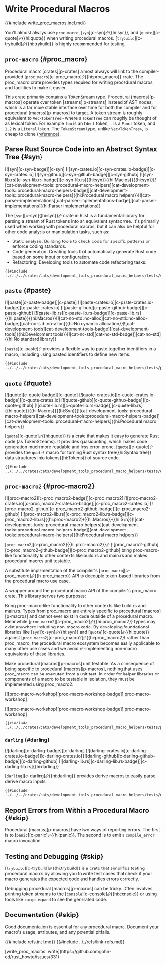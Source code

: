 # Write Procedural Macros

{{#include write_proc_macros.incl.md}}

You'll almost always use `proc-macro`, [`syn`][c-syn]⮳{{hi:syn}}, and [`quote`][c-quote]⮳{{hi:quote}} when writing procedural macros. [`trybuild`][c-trybuild]⮳{{hi:trybuild}} is highly recommended for testing.

## `proc-macro` {#proc_macro}

Procedural macro [crates][p-crates] almost always will link to the compiler-provided [`proc_macro`][c-proc_macro]⮳{{hi:proc_macro}} crate. The proc_macro crate provides types required for writing procedural macros and facilities to make it easier.

This crate primarily contains a TokenStream type. Procedural [macros][p-macros] operate over token [streams][p-streams] instead of AST nodes, which is a far more stable interface over time for both the compiler and for procedural [macros][p-macros] to target. A token stream is roughly equivalent to `Vec<TokenTree>` where a `TokenTree` can roughly be thought of as lexical token. For example `foo` is an `Ident` token, `.` is a `Punct` token, and `1.2` is a `Literal` token. The `TokenStream` type, unlike `Vec<TokenTree>`, is cheap to clone [(reference)][(reference)].

## Parse Rust Source Code into an Abstract Syntax Tree {#syn}

[![syn][c-syn-badge]][c-syn] [![syn-crates.io][c-syn-crates.io-badge]][c-syn-crates.io] [![syn-github][c-syn-github-badge]][c-syn-github] [![syn-lib.rs][c-syn-lib.rs-badge]][c-syn-lib.rs]{{hi:syn}}{{hi:Macros}}{{hi:syn}}[![cat-development-tools::procedural-macro-helpers][cat-development-tools::procedural-macro-helpers-badge]][cat-development-tools::procedural-macro-helpers]{{hi:Procedural macro helpers}}[![cat-parser-implementations][cat-parser-implementations-badge]][cat-parser-implementations]{{hi:Parser implementations}}

The [`syn`][c-syn]{{hi:syn}}⮳ crate in Rust is a fundamental library for parsing a stream of Rust tokens into an equivalent syntax tree. It's primarily used when working with procedural macros, but it can also be helpful for other code analysis or manipulation tasks, such as:

- Static analysis: Building tools to check code for specific patterns or enforce coding standards.
- Code generation: Creating tools that automatically generate Rust code based on some input or configuration.
- Refactoring: Developing tools to automate code refactoring tasks.

```rust,editable
{{#include ../../../crates/cats/development_tools_procedural_macro_helpers/tests/syn.rs:example}}
```

## `paste` {#paste}

[![paste][c-paste-badge]][c-paste] [![paste-crates.io][c-paste-crates.io-badge]][c-paste-crates.io] [![paste-github][c-paste-github-badge]][c-paste-github] [![paste-lib.rs][c-paste-lib.rs-badge]][c-paste-lib.rs]{{hi:paste}}{{hi:Macros}}[![cat-no-std::no-alloc][cat-no-std::no-alloc-badge]][cat-no-std::no-alloc]{{hi:No dynamic allocation}}[![cat-development-tools][cat-development-tools-badge]][cat-development-tools]{{hi:Development tools}}[![cat-no-std][cat-no-std-badge]][cat-no-std]{{hi:No standard library}}

[`paste`][c-paste]⮳ provides a flexible way to paste together identifiers in a macro, including using pasted identifiers to define new items.

```rust,editable
{{#include ../../../crates/cats/development_tools_procedural_macro_helpers/tests/paste.rs:example}}
```

## `quote` {#quote}

[![quote][c-quote-badge]][c-quote] [![quote-crates.io][c-quote-crates.io-badge]][c-quote-crates.io] [![quote-github][c-quote-github-badge]][c-quote-github] [![quote-lib.rs][c-quote-lib.rs-badge]][c-quote-lib.rs]{{hi:quote}}{{hi:Macros}}{{hi:Syn}}[![cat-development-tools::procedural-macro-helpers][cat-development-tools::procedural-macro-helpers-badge]][cat-development-tools::procedural-macro-helpers]{{hi:Procedural macro helpers}}

[`quote`][c-quote]⮳{{hi:quote}} is a crate that makes it easy to generate Rust code (as TokenStreams). It provides quasiquoting, which makes code generation much more readable and less error-prone. [`quote`][c-quote]⮳ provides the `quote!` macro for turning Rust syntax tree{{hi:Syntax tree}} data structures into tokens{{hi:Tokens}} of source code.

```rust,editable
{{#include ../../../crates/cats/development_tools_procedural_macro_helpers/tests/quote.rs:example}}
```

## `proc-macro2` {#proc-macro2}

[![proc-macro2][c-proc_macro2-badge]][c-proc_macro2] [![proc-macro2-crates.io][c-proc_macro2-crates.io-badge]][c-proc_macro2-crates.io] [![proc-macro2-github][c-proc_macro2-github-badge]][c-proc_macro2-github] [![proc-macro2-lib.rs][c-proc_macro2-lib.rs-badge]][c-proc_macro2-lib.rs]{{hi:proc-macro2}}{{hi:Macros}}{{hi:Syn}}[![cat-development-tools::procedural-macro-helpers][cat-development-tools::procedural-macro-helpers-badge]][cat-development-tools::procedural-macro-helpers]{{hi:Procedural macro helpers}}

[`proc_macro2`][c-proc_macro2]{{hi:proc-macro2}}⮳ [![proc_macro2-github][c-proc_macro2-github-badge]][c-proc_macro2-github] bring proc-macro-like functionality to other contexts like build.rs and main.rs and makes procedural macros unit testable.

A substitute implementation of the compiler's [`proc_macro`][c-proc_macro]⮳{{hi:proc_macro}} API to decouple token-based libraries from the procedural macro use case.

A wrapper around the procedural macro API of the compiler's proc_macro crate. This library serves two purposes:

Bring proc-macro-like functionality to other contexts like build.rs and main.rs. Types from proc_macro are entirely specific to procedural [macros][p-macros] and cannot ever exist in code outside of a procedural macro. Meanwhile [`proc_macro2`][c-proc_macro2]⮳{{hi:proc_macro2}} types may exist anywhere including non-macro code. By developing foundational libraries like [`syn`][c-syn]⮳{{hi:syn}} and [`quote`][c-quote]⮳{{hi:quote}} against [`proc_macro2`][c-proc_macro2]⮳{{hi:proc_macro2}} rather than proc_macro, the procedural macro ecosystem becomes easily applicable to many other use cases and we avoid re-implementing non-macro equivalents of those libraries.

Make procedural [macros][p-macros] unit testable. As a consequence of being specific to procedural [macros][p-macros], nothing that uses proc_macro can be executed from a unit test. In order for helper libraries or components of a macro to be testable in isolation, they must be implemented using proc_macro2.

[![proc-macro-workshop][proc-macro-workshop-badge]][proc-macro-workshop]

[![proc-macro-workshop][proc-macro-workshop-badge]][proc-macro-workshop]

```rust,editable
{{#include ../../../crates/cats/development_tools_procedural_macro_helpers/tests/proc_macro2.rs:example}}
```

### `darling` {#darling}

[![darling][c-darling-badge]][c-darling] [![darling-crates.io][c-darling-crates.io-badge]][c-darling-crates.io] [![darling-github][c-darling-github-badge]][c-darling-github] [![darling-lib.rs][c-darling-lib.rs-badge]][c-darling-lib.rs]{{hi:darling}}

[`darling`][c-darling]⮳{{hi:darling}} provides derive macros to easily parse derive macro inputs.

```rust,editable
{{#include ../../../crates/cats/development_tools_procedural_macro_helpers/tests/darling.rs:example}}
```

## Report Errors from Within a Procedural Macro {#skip}

Procedural [macros][p-macros] have two ways of reporting errors. The first is to [`panic`][c-panic]⮳{{hi:panic}}. The second is to emit a `compile_error` macro invocation.

## Testing and Debugging {#skip}

[`trybuild`][c-trybuild]⮳{{hi:trybuild}} is a crate that simplifies testing procedural macros by allowing you to write test cases that check if your macro generates the expected code and handles errors correctly.

Debugging procedural [macros][p-macros] can be tricky. Often involves printing token streams to the [`console`][c-console]⮳{{hi:console}} or using tools like `cargo expand` to see the generated code.

## Documentation {#skip}

Good documentation is essential for any procedural macro. Document your macro's usage, attributes, and any potential pitfalls.

[(reference)]:  https://doc.rust-lang.org/reference/procedural-macros.html#r-macro.proc.proc_macro.token-stream
{{#include refs.incl.md}}
{{#include ../../refs/link-refs.md}}

<div class="hidden">
[write_proc_macros: write](https://github.com/john-cd/rust_howto/issues/331)

</div>
